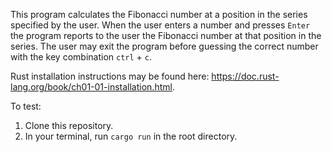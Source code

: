 This program calculates the Fibonacci number at a position in the series specified by the user.
When the user enters a number and presses `Enter` the program reports to the user the Fibonacci number at that position in the series.
The user may exit the program before guessing the correct number with the key combination `ctrl` + `c`.

Rust installation instructions may be found here: https://doc.rust-lang.org/book/ch01-01-installation.html.

To test:
1. Clone this repository.
2. In your terminal, run `cargo run` in the root directory.
